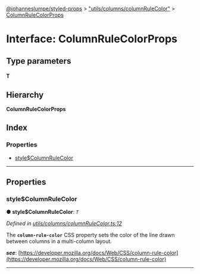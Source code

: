 [@johanneslumpe/styled-props](../README.md) > ["utils/columns/columnRuleColor"](../modules/_utils_columns_columnrulecolor_.md) > [ColumnRuleColorProps](../interfaces/_utils_columns_columnrulecolor_.columnrulecolorprops.md)

# Interface: ColumnRuleColorProps

## Type parameters
#### T 
## Hierarchy

**ColumnRuleColorProps**

## Index

### Properties

* [style$ColumnRuleColor](_utils_columns_columnrulecolor_.columnrulecolorprops.md#style_columnrulecolor)

---

## Properties

<a id="style_columnrulecolor"></a>

###  style$ColumnRuleColor

**● style$ColumnRuleColor**: *`T`*

*Defined in [utils/columns/columnRuleColor.ts:12](https://github.com/johanneslumpe/styled-props/blob/8e709f1/src/utils/columns/columnRuleColor.ts#L12)*

The **`column-rule-color`** CSS property sets the color of the line drawn between columns in a multi-column layout.

*__see__*: [https://developer.mozilla.org/docs/Web/CSS/column-rule-color](https://developer.mozilla.org/docs/Web/CSS/column-rule-color)

___

